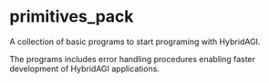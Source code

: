 # primitives_pack
A collection of basic programs to start programing with HybridAGI.

The programs includes error handling procedures enabling faster development of HybridAGI applications.
